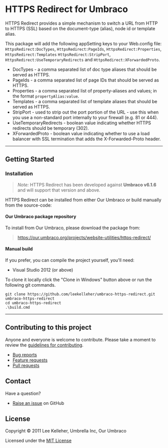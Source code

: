 # HTTPS Redirect for Umbraco

HTTPS Redirect provides a simple mechanism to switch a URL from HTTP to HTTPS (SSL) based on the document-type (alias), node id or template alias.

This package will add the following appSetting keys to your Web.config file: `HttpsRedirect:DocTypes`, `HttpsRedirect:PageIds`, `HttpsRedirect:Properties`, `HttpsRedirect:Templates` `HttpsRedirect:StripPort`, `HttpsRedirect:UseTemporaryRedirects` and `HttpsRedirect:XForwardedProto`.

* DocTypes - a comma separated list of doc type aliases that should be served as HTTPS.
* PageIds - a comma separated list of page IDs that should be served as HTTPS.
* Properties - a comma separated list of property-aliases and values; in the format `propertyAlias:value`.
* Templates - a comma separated list of template aliases that should be served as HTTPS.
* StripPort - used to strip out the port portion of the URL - use this when you use a non-standard port internally to your firewall (e.g. 81 or 444).
* UseTemporaryRedirects - boolean value indicating whether HTTPS redirects should be temporary (302).
* XForwardedProto - boolean value indicating whether to use a load balancer with SSL termination that adds the X-Forwarded-Proto header.

---

## Getting Started

### Installation

> *Note:* HTTPS Redirect has been developed against **Umbraco v6.1.6** and will support that version and above.

HTTPS Redirect can be installed from either Our Umbraco or build manually from the source-code:

#### Our Umbraco package repository

To install from Our Umbraco, please download the package from:

> <https://our.umbraco.org/projects/website-utilities/https-redirect/>


#### Manual build

If you prefer, you can compile the project yourself, you'll need:

* Visual Studio 2012 (or above)

To clone it locally click the "Clone in Windows" button above or run the following git commands.

	git clone https://github.com/leekelleher/umbraco-https-redirect.git umbraco-https-redirect
	cd umbraco-https-redirect
	.\build.cmd

---

## Contributing to this project

Anyone and everyone is welcome to contribute. Please take a moment to review the [guidelines for contributing](CONTRIBUTING.md).

* [Bug reports](CONTRIBUTING.md#bugs)
* [Feature requests](CONTRIBUTING.md#features)
* [Pull requests](CONTRIBUTING.md#pull-requests)


## Contact

Have a question?

* [Raise an issue](https://github.com/leekelleher/umbraco-https-redirect/issues) on GitHub


## License

Copyright &copy; 2011 Lee Kelleher, Umbrella Inc, Our Umbraco

Licensed under the [MIT License](LICENSE.md)
